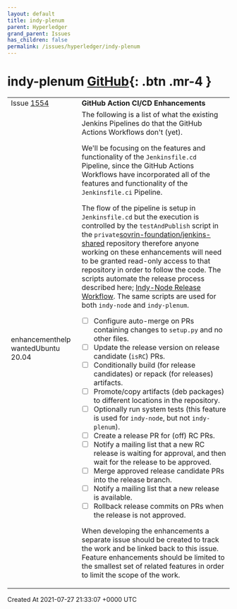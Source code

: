 ```yaml
---
layout: default
title: indy-plenum
parent: Hyperledger
grand_parent: Issues
has_children: false
permalink: /issues/hyperledger/indy-plenum
---
```


# indy-plenum <span class="fs-3 right-align">[GitHub](https://github.com/hyperledger/indy-plenum){: .btn .mr-4 }</span>


<div>
    <table>
        <tr>
            <td>
                Issue <a href="https://github.com/hyperledger/indy-plenum/issues/1554" class=".btn">1554</a>
            </td>
            <td>
                <b>
                    GitHub Action CI/CD Enhancements
                </b>
            </td>
        </tr>
        <tr>
            <td>
                <span class="chip">enhancement</span><span class="chip">help wanted</span><span class="chip">Ubuntu 20.04</span>
            </td>
            <td>
                The following is a list of what the existing Jenkins Pipelines do that the GitHub Actions Workflows don't (yet).

We'll be focusing on the features and functionality of the `Jenkinsfile.cd` Pipeline, since the GitHub Actions Workflows have incorporated all of the features and functionality of the `Jenkinsfile.ci` Pipeline.

The flow of the pipeline is setup in `Jenkinsfile.cd` but the execution is controlled by the `testAndPublish` script in the `private`[sovrin-foundation/jenkins-shared](https://github.com/sovrin-foundation/jenkins-shared) repository therefore anyone working on these enhancements will need to be granted read-only access to that repository in order to follow the code.  The scripts automate the release process described here; [Indy-Node Release Workflow](https://github.com/hyperledger/indy-node/blob/master/docs/source/ci-cd.md#release-workflow).  The same scripts are used for both `indy-node` and `indy-plenum`.

- [ ] Configure auto-merge on PRs containing changes to `setup.py` and no other files.
- [ ] Update the release version on release candidate (`isRC`) PRs.
- [ ] Conditionally build (for release candidates) or repack (for releases) artifacts.
- [ ] Promote/copy artifacts (deb packages) to different locations in the repository.
- [ ] Optionally run system tests (this feature is used for `indy-node`, but not `indy-plenum`).
- [ ] Create a release PR for (off) RC PRs.
- [ ] Notify a mailing list that a new RC release is waiting for approval, and then wait for the release to be approved.
- [ ] Merge approved release candidate PRs into the release branch.
- [ ] Notify a mailing list that a new release is available.
- [ ] Rollback release commits on PRs when the release is not approved.

When developing the enhancements a separate issue should be created to track the work and be linked back to this issue.  Feature enhancements should be limited to the smallest set of related features in order to limit the scope of the work.
            </td>
        </tr>
    </table>
    <div class="right-align">
        Created At 2021-07-27 21:33:07 +0000 UTC
    </div>
</div>

